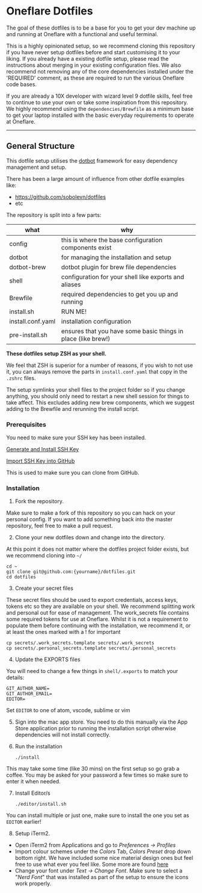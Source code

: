 # Oneflare Dotfiles

The goal of these dotfiles is to be a base for you to get your dev machine up and running at Oneflare with a functional and useful terminal.

This is a highly opinionated setup, so we recommend cloning this repository if you have never setup dotfiles before and start customising it to your liking. If you already have a existing dotfile setup, please read the instructions about merging in your existing configuration files. We also recommend not removing any of the core dependencies installed under the 'REQUIRED' comment, as these are required to run the various Oneflare code bases.

If you are already a 10X developer with wizard level 9 dotfile skills, feel free to continue to use your own or take some inspiration from this repository. We highly recommend using the `dependencies/Brewfile` as a minimum base to get your laptop installed with the basic everyday requirements to operate at Oneflare.

---

## General Structure

This dotfile setup utilises the [dotbot](https://github.com/anishathalye/dotbot) framework for easy dependency management and setup.

There has been a large amount of influence from other dotfile examples like:

- https://github.com/sobolevn/dotfiles
- etc

The repository is split into a few parts:

| what              | why                                                           |
| ----------------- | ------------------------------------------------------------- |
| config            | this is where the base configuration components exist         |
| dotbot            | for managing the installation and setup                       |
| dotbot-brew       | dotbot plugin for brew file dependencies                      |
| shell             | configuration for your shell like exports and aliases         |
| Brewfile          | required dependencies to get you up and running               |
| install.sh        | RUN ME!                                                       |
| install.conf.yaml | installation configuration                                    |
| pre-install.sh    | ensures that you have some basic things in place (like brew!) |

**These dotfiles setup ZSH as your shell.**

We feel that ZSH is superior for a number of reasons, if you wish to not use it, you can always remove the parts in `install.conf.yaml` that copy in the `.zshrc` files.

The setup symlinks your shell files to the project folder so if you change anything, you should only need to restart a new shell session for things to take affect. This excludes adding new brew components, which we suggest adding to the Brewfile and rerunning the install script.
### Prerequisites

You need to make sure your SSH key has been installed.

[Generate and Install SSH Key](https://help.github.com/en/articles/generating-a-new-ssh-key-and-adding-it-to-the-ssh-agent)

[Import SSH Key into GitHub](https://help.github.com/en/articles/adding-a-new-ssh-key-to-your-github-account)

This is used to make sure you can clone from GitHub. 


### Installation

1.  Fork the repository.

Make sure to make a fork of this repository so you can hack on your personal config. If you want to add something back into the master repository, feel free to make a pull request.

2.  Clone your new dotfiles down and change into the directory.


At this point it does not matter where the dotfiles project folder exists, but we recommend cloning into `~/`

    cd ~
    git clone git@github.com:{yourname}/dotfiles.git
    cd dotfiles

3.  Create your secret files

These secret files should be used to export credentials, access keys, tokens etc so they are available on your shell. We recommend splitting work and personal out for ease of management. The work_secrets file contains some required tokens for use at Oneflare. Whilst it is not a requirement to populate them before continuing with the installation, we recommend it, or at least the ones marked with a ! for important

    cp secrets/.work_secrets.template secrets/.work_secrets
    cp secrets/.personal_secrets.template secrets/.personal_secrets

4. Update the EXPORTS files

You will need to change a few things in `shell/.exports` to match your details:

    GIT_AUTHOR_NAME=
    GIT_AUTHOR_EMAIL=
    EDITOR=

Set `EDITOR` to one of atom, vscode, sublime or vim

5. Sign into the mac app store. You need to do this manually via the App Store application prior to running the installation script otherwise dependencies will not install correctly.

6. Run the installation

   `./install`

This may take some time (like 30 mins) on the first setup so go grab a coffee.
You may be asked for your password a few times so make sure to enter it when needed.

7. Install Editor/s

   `./editor/install.sh`

You can install multiple or just one, make sure to install the one you set as `EDITOR` earlier!

8. Setup iTerm2.

- Open iTerm2 from Applications and go to *Preferences -> Profiles*
- Import colour schemes under the *Colors* Tab, *Colors Preset* drop down bottom right. We have included some nice material design ones but feel free to use what ever you feel like. Some more are found [here](https://iterm2colorschemes.com)
- Change your font under *Text -> Change Font*. Make sure to select a "*Nerd Font*" that was installed as part of the setup to ensure the icons work properly.
